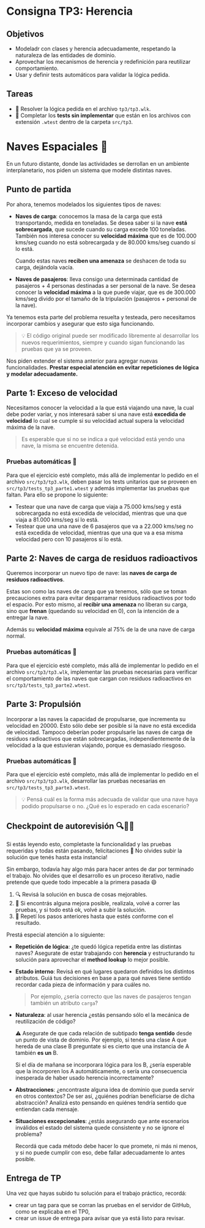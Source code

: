 # Consigna TP3: Herencia

## Objetivos

- Modeladr con clases y herencia adecuadamente, respetando la naturaleza de las entidades de dominio.
- Aprovechar los mecanismos de herencia y redefinición para reutilizar comportamiento.
- Usar y definir tests automáticos para validar la lógica pedida.

## Tareas

- :dna: Resolver la lógica pedida en el archivo `tp3/tp3.wlk`.
- :test_tube: Completar los **tests sin implementar** que están en los archivos con extensión `.wtest` dentro de la carpeta `src/tp3`.

# Naves Espaciales :rocket:

En un futuro distante, donde las actividades se derrollan en un ambiente interplanetario, nos piden un sistema que modele distintas naves.

## Punto de partida

Por ahora, tenemos modelados los siguientes tipos de naves:

- **Naves de carga**: conocemos la masa de la carga que está transportando, medida en toneladas. Se desea saber si la nave **está sobrecargada**, que sucede cuando su carga excede 100 toneladas. También nos interesa conocer su **velocidad máxima** que es de 100.000 kms/seg cuando no está sobrecargada y de 80.000 kms/seg cuando sí lo está.

  Cuando estas naves **reciben una amenaza** se deshacen de toda su carga, dejándola vacía.

- **Naves de pasajeros**: lleva consigo una determinada cantidad de pasajeros + 4 personas destinadas a ser personal de la nave. Se desea conocer la **velocidad máxima** a la que puede viajar, que es de 300.000 kms/seg divido por el tamaño de la tripulación (pasajeros + personal de la nave).

Ya tenemos esta parte del problema resuelta y testeada, pero necesitamos incorporar cambios y asegurar que esto siga funcionando.

> :bulb: El código original puede ser modificado libremente al desarrollar los nuevos requerimientos, siempre y cuando sigan funcionando las pruebas que ya se proveen.

Nos piden extender el sistema anterior para agregar nuevas funcionalidades. **Prestar especial atención en evitar repeticiones de lógica y modelar adecuadamente.**

## Parte 1: Exceso de velocidad

Necesitamos conocer la velocidad a la que está viajando una nave, la cual debe poder variar, y nos interesará saber si una nave está **excedida de velocidad** lo cual se cumple si su velocidad actual supera la velocidad máxima de la nave.

> Es esperable que si no se indica a qué velocidad está yendo una nave, la misma se encuentre detenida.

### Pruebas automáticas :test_tube:

Para que el ejercicio esté completo, más allá de implementar lo pedido en el archivo `src/tp3/tp3.wlk`, deben pasar los tests unitarios que se proveen en `src/tp3/tests_tp3_parte1.wtest` y además implementar las pruebas que faltan. Para ello se propone lo siguiente:

- Testear que una nave de carga que viaja a 75.000 kms/seg y está sobrecargada no está excedida de velocidad, mientras que una que viaja a 81.000 kms/seg sí lo está.
- Testear que una una nave de 6 pasajeros que va a 22.000 kms/seg no está excedida de velocidad, mientras que una que va a esa misma velocidad pero con 10 pasajeros sí lo está.

## Parte 2: Naves de carga de residuos radioactivos

Queremos incorporar un nuevo tipo de nave: las **naves de carga de residuos radioactivos**.

Estas son como las naves de carga que ya tenemos, sólo que se toman precauciones extra para evitar desparramar residuos radioactivos por todo el espacio. Por esto mismo, al **recibir una amenaza** no liberan su carga, sino que **frenan** (quedando su velocidad en 0), con la intención de a entregar la nave.

Además su **velocidad máxima** equivale al 75% de la de una nave de carga normal.

### Pruebas automáticas :test_tube:

Para que el ejercicio esté completo, más allá de implementar lo pedido en el archivo `src/tp3/tp3.wlk`, implementar las pruebas necesarias para verificar el comportamiento de las naves que cargan con residuos radioactivos en `src/tp3/tests_tp3_parte2.wtest`.

## Parte 3: Propulsión

Incorporar a las naves la capacidad de propulsarse, que incrementa su velocidad en 20000. Esto sólo debe ser posible si la nave no está excedida de velocidad. Tampoco deberían poder propulsarle las naves de carga de residuos radioactivos que están sobrecargadas, independientemente de la velocidad a la que estuvieran viajando, porque es demasiado riesgoso.

### Pruebas automáticas :test_tube:

Para que el ejercicio esté completo, más allá de implementar lo pedido en el archivo `src/tp3/tp3.wlk`, desarrollar las pruebas necesarias en `src/tp3/tests_tp3_parte3.wtest`.

> :bulb: Pensá cuál es la forma más adecuada de validar que una nave haya podido propulsarse o no. ¿Qué es lo esperado en cada escenario?

## Checkpoint de autorevisión :mag::broom::repeat:

Si estás leyendo esto, completaste la funcionalidad y las pruebas requeridas y todas están pasando, felicitaciones :tada: No olvides subir la solución que tenés hasta esta instancia!

Sin embargo, todavía hay algo más para hacer antes de dar por terminado el trabajo. No olvides que el desarrollo es un proceso iterativo, nadie pretende que quede todo impecable a la primera pasada :smile:

1. :mag: Revisá la solución en busca de cosas mejorables.
2. :broom: Si encontrás alguna mejora posible, realizala, volvé a correr las pruebas, y si todo está ok, volvé a subir la solución.
3. :repeat: Repetí los pasos anteriores hasta que estés conforme con el resultado.

Prestá especial atención a lo siguiente:

- **Repetición de lógica**: ¿te quedó lógica repetida entre las distintas naves? Asegurate de estar trabajando con **herencia** y estructurando tu solución para aprovechar el **method lookup** lo mejor posible.

- **Estado interno**: Revisá en qué lugares quedaron definidos los distintos atributos. Guiá tus decisiones en base a para qué naves tiene sentido recordar cada pieza de información y para cuáles no.

  > Por ejemplo, ¿sería correcto que las naves de pasajeros tengan también un atributo `carga`?

- **Naturaleza**: al usar herencia ¿estás pensando sólo el la mecánica de reutilización de código?

  :warning: Asegurate de que cada relación de subtipado **tenga sentido** desde un punto de vista de dominio. Por ejemplo, si tenés una clase A que hereda de una clase B preguntate si es cierto que una instancia de A también **es un** B.
  
  Si el día de mañana se incorporara lógica para los B, ¿sería esperable que la incorporen los A automáticamente, o sería una consecuencia inesperada de haber usado herencia incorrectamente?

- **Abstracciones**: ¿encontraste alguna idea de dominio que pueda servir en otros contextos? De ser así, ¿quiénes podrían beneficiarse de dicha abstracción? Analizá esto pensando en quiénes tendría sentido que entiendan cada mensaje.

- **Situaciones excepcionales**: ¿estás asegurando que ante escenarios inválidos el estado del sistema quede consistente y no se ignore el problema?

  Recordá que cada método debe hacer lo que promete, ni más ni menos, y si no puede cumplir con eso, debe fallar adecuadamente lo antes posible.

## Entrega de TP

Una vez que hayas subido tu solución para el trabajo práctico, recordá:
- crear un tag para que se corran las pruebas en el servidor de GitHub, como se explicaba en el TP0,
- crear un issue de entrega para avisar que ya está listo para revisar.
